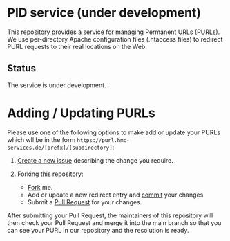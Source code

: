 # PID service (under development)


This repository provides a service for managing Permanent URLs (PURLs). We use per-directory Apache configuration files (.htaccess files) to redirect PURL requests to their real locations on the Web. 

## Status
The service is under development.

# Adding / Updating PURLs

Please use one of the following options to make add or update your PURLs 
which wll be in the form `https://purl.hmc-services.de/[prefx]/[subdirectory]`:

1. [Create a new issue](https://github.com/saidfathalla/PID-Service/issues/new?assignees=&labels=&template=request-purl.md&title=%5BNew+PURL%5D) describing the change you require.

2. Forking this repository:
      * [Fork](https://docs.github.com/en/get-started/quickstart/fork-a-repo) me.
      * Add or update a new redirect entry and [commit](https://docs.github.com/en/desktop/contributing-and-collaborating-using-github-desktop/making-changes-in-a-branch/committing-and-reviewing-changes-to-your-project) your changes.
      * Submit a [Pull Request](https://docs.github.com/en/pull-requests/collaborating-with-pull-requests/proposing-changes-to-your-work-with-pull-requests/about-pull-requests) for your changes. 
      

After submitting your Pull Request, the maintainers of this repository will then check your Pull Request and merge it into the main branch so that you can see your PURL in our repository and the resolution is ready.
